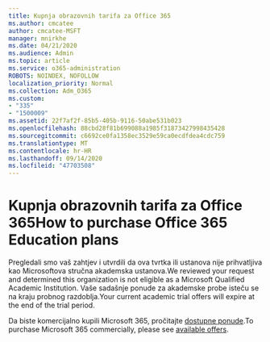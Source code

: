 ```yaml
---
title: Kupnja obrazovnih tarifa za Office 365
ms.author: cmcatee
author: cmcatee-MSFT
manager: mnirkhe
ms.date: 04/21/2020
ms.audience: Admin
ms.topic: article
ms.service: o365-administration
ROBOTS: NOINDEX, NOFOLLOW
localization_priority: Normal
ms.collection: Adm_O365
ms.custom:
- "335"
- "1500009"
ms.assetid: 22f7af2f-85b5-405b-9116-50abe531b023
ms.openlocfilehash: 88cbd28f81b699088a1985f31873427998435428
ms.sourcegitcommit: c6692ce0fa1358ec3529e59ca0ecdfdea4cdc759
ms.translationtype: MT
ms.contentlocale: hr-HR
ms.lasthandoff: 09/14/2020
ms.locfileid: "47703508"
---
```

# <a name="how-to-purchase-office-365-education-plans"></a><span data-ttu-id="1a433-102">Kupnja obrazovnih tarifa za Office 365</span><span class="sxs-lookup"><span data-stu-id="1a433-102">How to purchase Office 365 Education plans</span></span>

<span data-ttu-id="1a433-103">Pregledali smo vaš zahtjev i utvrdili da ova tvrtka ili ustanova nije prihvatljiva kao Microsoftova stručna akademska ustanova.</span><span class="sxs-lookup"><span data-stu-id="1a433-103">We reviewed your request and determined this organization is not eligible as a Microsoft Qualified Academic Institution.</span></span> <span data-ttu-id="1a433-104">Vaše sadašnje ponude za akademske probe isteču se na kraju probnog razdoblja.</span><span class="sxs-lookup"><span data-stu-id="1a433-104">Your current academic trial offers will expire at the end of the trial period.</span></span>
  
<span data-ttu-id="1a433-105">Da biste komercijalno kupili Microsoft 365, pročitajte [dostupne ponude](https://go.microsoft.com/fwlink/p/?linkid=868433).</span><span class="sxs-lookup"><span data-stu-id="1a433-105">To purchase Microsoft 365 commercially, please see [available offers](https://go.microsoft.com/fwlink/p/?linkid=868433).</span></span>  